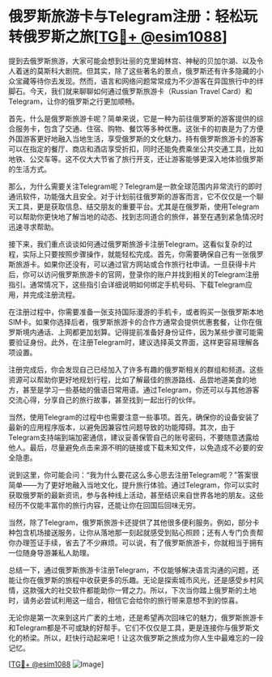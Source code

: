 # 俄罗斯旅游卡与Telegram注册：轻松玩转俄罗斯之旅[[TG💪+ @esim1088](https://t.me/s/esim1088)]

提到去俄罗斯旅游，大家可能会想到壮丽的克里姆林宫、神秘的贝加尔湖、以及令人着迷的莫斯科大剧院。但其实，除了这些著名的景点，俄罗斯还有许多隐藏的小众宝藏等待你去发现。然而，语言和网络问题常常成为不少游客在异国旅行中的绊脚石。今天，我们就来聊聊如何通过俄罗斯旅游卡（Russian Travel Card）和Telegram，让你的俄罗斯之行更加顺畅。

首先，什么是俄罗斯旅游卡呢？简单来说，它是一种为前往俄罗斯的游客提供的综合服务卡，包含了交通、住宿、购物、餐饮等多种优惠。这张卡的初衷是为了方便外国游客更好地融入当地生活，享受俄罗斯的文化魅力。持有俄罗斯旅游卡的游客可以在指定的餐厅、商店和酒店享受折扣，同时还能免费乘坐公共交通工具，比如地铁、公交车等。这不仅大大节省了旅行开支，还让游客能够更深入地体验俄罗斯的生活方式。

那么，为什么需要关注Telegram呢？Telegram是一款全球范围内非常流行的即时通讯软件，功能强大且安全。对于计划前往俄罗斯的游客而言，它不仅仅是一个聊天工具，更是获取信息、结交朋友的重要平台。尤其是在俄罗斯，使用Telegram可以帮助你更快地了解当地的动态、找到志同道合的旅伴，甚至在遇到紧急情况时迅速寻求帮助。

接下来，我们重点谈谈如何通过俄罗斯旅游卡注册Telegram。这看似复杂的过程，实际上只要按照步骤操作，就能轻松完成。首先，你需要确保自己有一张俄罗斯旅游卡。如果你还没有，可以通过官方网站或合作旅行社申请。一旦获得卡片后，你可以访问俄罗斯旅游卡的官网，登录你的账户并找到相关的Telegram注册指引。通常情况下，这些指引会详细说明如何绑定手机号码、下载Telegram应用，并完成注册流程。

在注册过程中，你需要准备一张支持国际漫游的手机卡，或者购买一张俄罗斯本地SIM卡。如果你选择后者，俄罗斯旅游卡的合作方通常会提供优惠套餐，让你在俄罗斯境内通话、上网都更加划算。记得提前准备好身份证件，因为某些步骤可能需要验证身份。此外，在注册Telegram时，建议选择英文界面，这样更容易理解各项设置。

注册完成后，你会发现自己已经加入了许多有趣的俄罗斯相关的群组和频道。这些资源可以帮助你更好地规划行程，比如了解最佳的旅游路线、品尝地道美食的地方，甚至是学习一些基础的俄语日常用语。通过Telegram，你还可以与其他游客交流心得，分享自己的旅行故事，甚至找到一起出行的伙伴。

当然，使用Telegram的过程中也需要注意一些事项。首先，确保你的设备安装了最新的应用程序版本，以避免因兼容性问题导致的功能障碍。其次，由于Telegram支持端到端加密通信，建议妥善保管自己的账号密码，不要随意透露给他人。最后，尽量避免点击来源不明的链接或下载未知文件，以免造成不必要的安全隐患。

说到这里，你可能会问：“我为什么要花这么多心思去注册Telegram呢？”答案很简单——为了更好地融入当地文化，提升旅行体验。通过Telegram，你可以实时获取俄罗斯的最新资讯，参与各种线上活动，甚至结识来自世界各地的朋友。这些经历不仅能丰富你的旅行内容，还能让你在回国后回味无穷。

当然，除了Telegram，俄罗斯旅游卡还提供了其他很多便利服务。例如，部分卡种包含机场接送服务，让你从落地那一刻起就感受到贴心照顾；还有人专门负责帮你办理签证手续，省去了不少麻烦。可以说，有了俄罗斯旅游卡，你就相当于拥有一位随身导游兼私人助理。

总结一下，通过俄罗斯旅游卡注册Telegram，不仅能够解决语言沟通的问题，还能让你在俄罗斯的旅程中收获更多的乐趣。无论是探索城市风光，还是感受乡村风情，这款强大的社交软件都能助你一臂之力。所以，下次当你踏上俄罗斯的土地时，请务必尝试利用这一组合，相信它会给你的旅行带来意想不到的惊喜。

无论你是第一次来到这片广袤的土地，还是希望再次回味它的魅力，俄罗斯旅游卡和Telegram都是不可或缺的好帮手。它们不仅仅是工具，更是连接你与俄罗斯文化的桥梁。所以，赶快行动起来吧！让这次俄罗斯之旅成为你人生中最难忘的一段记忆。

[[TG💪+ @esim1088](https://t.me/s/esim1088) ![Image](https://i.postimg.cc/4NQfJmqS/Snipaste-2025-05-13-00-14-12.png)]